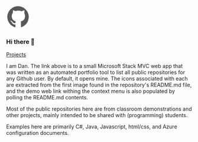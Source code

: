 ![icon](https://raw.githubusercontent.com/uid100/uid100/master/images/cat.png)
### Hi there 👋

[Projects](https://officewires.azurewebsites.net/)


I am Dan. The link above is to a small Microsoft Stack MVC web app that was written as an automated portfolio tool to list all public repositories for any Github user. By default, it opens mine.  The icons associated with each are extracted from the first image found in the repository's README.md file, and the demo web link withing the context menu is also populated by polling the README.md contents.

Most of the public repositories here are from classroom demonstrations and other projects, mainly intended to be shared with (programming) students.

Examples here are primarily C#, Java, Javascript, html/css, and Azure configuration documents.



<!--
**uid100/uid100** is a ✨ _special_ ✨ repository because its `README.md` (this file) appears on your GitHub profile.

Here are some ideas to get you started:

- 🔭 I’m currently working on ...
- 🌱 I’m currently learning ...
- 👯 I’m looking to collaborate on ...
- 🤔 I’m looking for help with ...
- 💬 Ask me about ...
- 📫 How to reach me: ...
- 😄 Pronouns: ...
- ⚡ Fun fact: ...
-->
